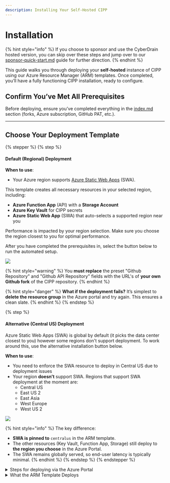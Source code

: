 ```yaml
---
description: Installing Your Self-Hosted CIPP
---
```


# Installation

{% hint style="info" %}
If you choose to sponsor and use the CyberDrain hosted version, you can skip over these steps and jump over to our [sponsor-quick-start.md](../resources/sponsor-quick-start.md "mention") guide for further direction.
{% endhint %}

This guide walks you through deploying your **self-hosted** instance of CIPP using our Azure Resource Manager (ARM) templates. Once completed, you’ll have a fully functioning CIPP installation, ready to configure.

## Confirm You’ve Met All Prerequisites

Before deploying, ensure you’ve completed everything in the [index.md](index.md "mention") section (forks, Azure subscription, GitHub PAT, etc.).

***

## Choose Your Deployment Template

{% stepper %}
{% step %}
#### Default (Regional) Deployment

**When to use**:

* Your Azure region supports [Azure Static Web Apps](https://learn.microsoft.com/azure/static-web-apps/) (SWA).

This template creates all necessary resources in your selected region, including:

* **Azure Function App** (API) with a **Storage Account**
* **Azure Key Vault** for CIPP secrets
* **Azure Static Web App** (SWA) that auto-selects a supported region near you

Performance is impacted by your region selection. Make sure you choose the region closest to you for optimal performance.&#x20;

After you have completed the prerequisites in, select the button below to run the automated setup.&#x20;

[![](https://aka.ms/deploytoazurebutton)](https://portal.azure.com/#create/Microsoft.Template/uri/https%3A%2F%2Fraw.githubusercontent.com%2FKelvinTegelaar%2FCIPP%2Fdev%2Fdeployment%2FAzureDeploymentTemplate.json)

{% hint style="warning" %}
You **must replace** the preset "Github Repository" and "Github API Repository" fields with the URL's of **your own Github fork** of the CIPP repository.
{% endhint %}

{% hint style="danger" %}
**What if the deployment fails?** It’s simplest to **delete the resource group** in the Azure portal and try again. This ensures a clean slate.
{% endhint %}
{% endstep %}

{% step %}
#### Alternative (Central US) Deployment

Azure Static Web Apps (SWA) is global by default (it picks the data center closest to you) however some regions don't support deployment. To work around this, use the alternative installation button below.

**When to use**:

* You need to enforce the SWA resource to deploy in Central US due to deployment issues
* Your region **doesn’t** support SWA. Regions that support SWA deployment at the moment are:
  * Central US
  * East US 2
  * East Asia
  * West Europe
  * West US 2

[![](https://aka.ms/deploytoazurebutton)](https://portal.azure.com/#create/Microsoft.Template/uri/https%3A%2F%2Fraw.githubusercontent.com%2FKelvinTegelaar%2FCIPP%2Fdev%2Fdeployment%2FAzureDeploymentTemplate_regionoptions.json)

{% hint style="info" %}
The key difference:

* **SWA is pinned to** `centralus` in the ARM template.
* The other resources (Key Vault, Function App, Storage) still deploy to **the region you choose** in the Azure Portal.
* The SWA remains globally served, so end-user latency is typically minimal.
{% endhint %}
{% endstep %}
{% endstepper %}

<details>

<summary>Steps for deploying via the Azure Portal</summary>

1. **Open the Template**
   * Click the **Deploy to Azure** button above based on your deployment needs.
   * The Azure Portal will load a “Custom deployment” form.
2. **Fill in Deployment Parameters**
   * **GitHub Repository**: Replace the default with **your fork** of the CIPP frontend repo.
   * **GitHub Token**: Paste your **Personal Access Token**. (Make sure it has permissions to access and deploy from your forked repo.)
3. **Select a Region**
   * Choose the region for your Key Vault, Function App, and Storage.
   * **Note**: If you’re using the Alternative (Central US) template, SWA will still deploy in `centralus` automatically, but the rest of your resources honor this selected region.
4. **Review + Create**
   * Check your settings, especially the repository URLs.
   * Click **Review + create**, wait for validation, then **Create**.
5. **Wait for Completion**
   * You can monitor progress in the Azure Portal’s **Notifications**.
   * If it fails, **delete the resource group** and try again for a clean slate.
6. **Verify Your Deployment**
   * **Navigate to the Resource Group** to check that the resources (Key Vault, Function App, Storage, SWA) exist.
   * **Open the Static Web App** and locate the “Primary endpoint” or “URL” field in the SWA resource. Browse to it. If everything’s working, you’ll see the CIPP login screen

</details>

<details>

<summary>What the ARM Template Deploys</summary>

Both templates create these resources (unless otherwise noted):

* **Key Vault**
  * Stores sensitive data like `applicationid`, `applicationsecret`, `refreshtoken`, and `tenantid`.
* **Azure Function App**
  * Hosts the CIPP-API, deployed via a zip package in Azure Storage (`latest.zip` from cipp-api releases).
  * Uses a System-Assigned Managed Identity for secure operations.
* **Storage Account**
  * Required for the Function App’s logs and file storage.
* **App Service Plan**
  * A **Y1 (Consumption)** plan to keep Function App costs low.
* **Static Web App (SWA)**
  * Hosts the frontend (CIPP React app).
  * Defaults to a global distribution, unless you use the Alternative template pinned to `centralus`.

</details>
